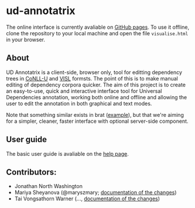 # ud-annotatrix

The online interface is currently avaliable on [GitHub pages](https://maryszmary.github.io/ud-annotatrix/standalone/annotator.html). To use it offline, clone the repository to your local machine and open the file `visualise.html` in your browser.

## About

UD Annotatrix is a client-side, browser only, tool for editting dependency trees in [CoNLL-U](DOCS) and [VISL](DOCS) formsts.  The point of this is to make manual editing of dependency corpora quicker. The aim of this project is to create an easy-to-use, quick and interactive interface tool for Universal Dependencies annotation, working both online and offline and allowing the user to edit the annotation in both graphical and text modes.

Note that something similar exists in brat ([example](http://kazcorpus.kz/brat1/#/_qq01/_qq_005_109)), but that we're aiming for a simpler, cleaner, faster interface with optional server-side component.


## User guide

The basic user guide is avaliable on the [help page](https://maryszmary.github.io/ud-annotatrix/standalone/help.html).

## Contributors:
* Jonathan North Washington
* Mariya Sheyanova (@maryszmary; [documentation of the changes](http://wiki.apertium.org/wiki/UD_annotatrix/UD_annotatrix_at_GSoC_2017))
* Tai Vongsathorn Warner (..., [documentation of the changes](https://wikis.swarthmore.edu/ling073/User:Twarner2/Final_project))

